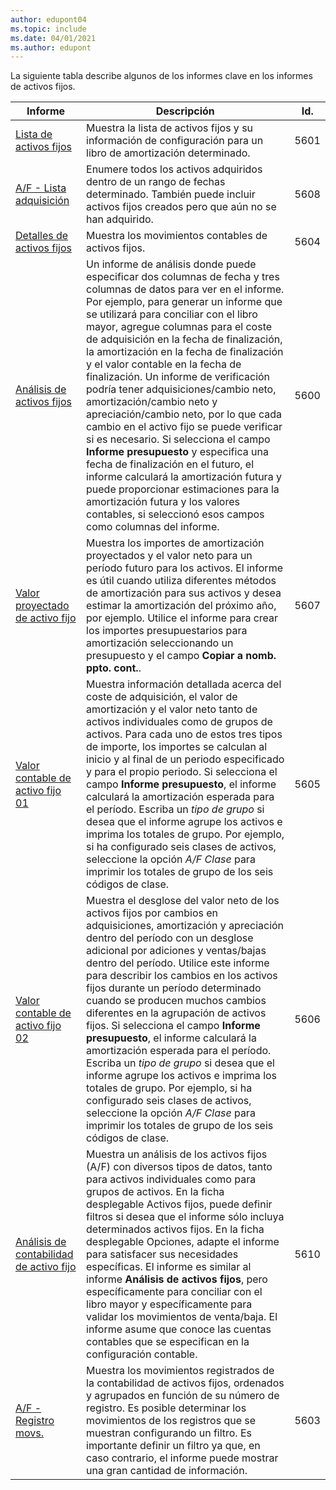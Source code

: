 ```yaml
---
author: edupont04
ms.topic: include
ms.date: 04/01/2021
ms.author: edupont
---
```


La siguiente tabla describe algunos de los informes clave en los informes de activos fijos.

| Informe | Descripción | Id. | 
|--|--|--|
| [Lista de activos fijos](https://businesscentral.dynamics.com?report=5601)| Muestra la lista de activos fijos y su información de configuración para un libro de amortización determinado. |5601 |
| [A/F - Lista adquisición](https://businesscentral.dynamics.com?report=5608) |  Enumere todos los activos adquiridos dentro de un rango de fechas determinado. También puede incluir activos fijos creados pero que aún no se han adquirido. |5608 |
| [Detalles de activos fijos](https://businesscentral.dynamics.com?report=5604)| Muestra los movimientos contables de activos fijos. |5604 |
| [Análisis de activos fijos](https://businesscentral.dynamics.com?report=5600)| Un informe de análisis donde puede especificar dos columnas de fecha y tres columnas de datos para ver en el informe. Por ejemplo, para generar un informe que se utilizará para conciliar con el libro mayor, agregue columnas para el coste de adquisición en la fecha de finalización, la amortización en la fecha de finalización y el valor contable en la fecha de finalización. Un informe de verificación podría tener adquisiciones/cambio neto, amortización/cambio neto y apreciación/cambio neto, por lo que cada cambio en el activo fijo se puede verificar si es necesario. Si selecciona el campo **Informe presupuesto** y especifica una fecha de finalización en el futuro, el informe calculará la amortización futura y puede proporcionar estimaciones para la amortización futura y los valores contables, si seleccionó esos campos como columnas del informe. |5600|
| [Valor proyectado de activo fijo](https://businesscentral.dynamics.com?report=5607)| Muestra los importes de amortización proyectados y el valor neto para un período futuro para los activos. El informe es útil cuando utiliza diferentes métodos de amortización para sus activos y desea estimar la amortización del próximo año, por ejemplo. Utilice el informe para crear los importes presupuestarios para amortización seleccionando un presupuesto y el campo **Copiar a nomb. ppto. cont.**. |5607 |
| [Valor contable de activo fijo 01](https://businesscentral.dynamics.com?report=5605)|Muestra información detallada acerca del coste de adquisición, el valor de amortización y el valor neto tanto de activos individuales como de grupos de activos. Para cada uno de estos tres tipos de importe, los importes se calculan al inicio y al final de un periodo especificado y para el propio periodo. Si selecciona el campo **Informe presupuesto**, el informe calculará la amortización esperada para el período. Escriba un *tipo de grupo* si desea que el informe agrupe los activos e imprima los totales de grupo. Por ejemplo, si ha configurado seis clases de activos, seleccione la opción *A/F Clase* para imprimir los totales de grupo de los seis códigos de clase.|5605|
| [Valor contable de activo fijo 02](https://businesscentral.dynamics.com?report=5606)|Muestra el desglose del valor neto de los activos fijos por cambios en adquisiciones, amortización y apreciación dentro del período con un desglose adicional por adiciones y ventas/bajas dentro del período. Utilice este informe para describir los cambios en los activos fijos durante un período determinado cuando se producen muchos cambios diferentes en la agrupación de activos fijos. Si selecciona el campo **Informe presupuesto**, el informe calculará la amortización esperada para el período. Escriba un *tipo de grupo* si desea que el informe agrupe los activos e imprima los totales de grupo. Por ejemplo, si ha configurado seis clases de activos, seleccione la opción *A/F Clase* para imprimir los totales de grupo de los seis códigos de clase. |5606|
| [Análisis de contabilidad de activo fijo](https://businesscentral.dynamics.com?report=5610)|Muestra un análisis de los activos fijos (A/F) con diversos tipos de datos, tanto para activos individuales como para grupos de activos. En la ficha desplegable Activos fijos, puede definir filtros si desea que el informe sólo incluya determinados activos fijos. En la ficha desplegable Opciones, adapte el informe para satisfacer sus necesidades específicas. El informe es similar al informe **Análisis de activos fijos**, pero específicamente para conciliar con el libro mayor y específicamente para validar los movimientos de venta/baja. El informe asume que conoce las cuentas contables que se especifican en la configuración contable. | 5610 |
| [A/F - Registro movs.](https://businesscentral.dynamics.com?report=5603) |Muestra los movimientos registrados de la contabilidad de activos fijos, ordenados y agrupados en función de su número de registro. Es posible determinar los movimientos de los registros que se muestran configurando un filtro. Es importante definir un filtro ya que, en caso contrario, el informe puede mostrar una gran cantidad de información. |5603  |
